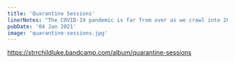 ```yaml
---
title: 'Quarantine Sessions'
linerNotes: "The COVID-19 pandemic is far from over as we crawl into 2021. Our individual and collective mental health is flagging as governments continue to mismanage and gaslight entire populations to keep themselves and their rich friends happy and profitable. But amongst all that (and there's so much more), I've managed to find time and inspiration to make music. Quarantine Sessions is one of a few releases I'll put to this year as I celebrate my 10th anniversary making and releasing music. Enjoy, stay safe, and wear your masks!"
pubDate: '04 Jan 2021'
image: 'quarantine-sessions.jpg'
---
```


https://strrchildluke.bandcamp.com/album/quarantine-sessions
